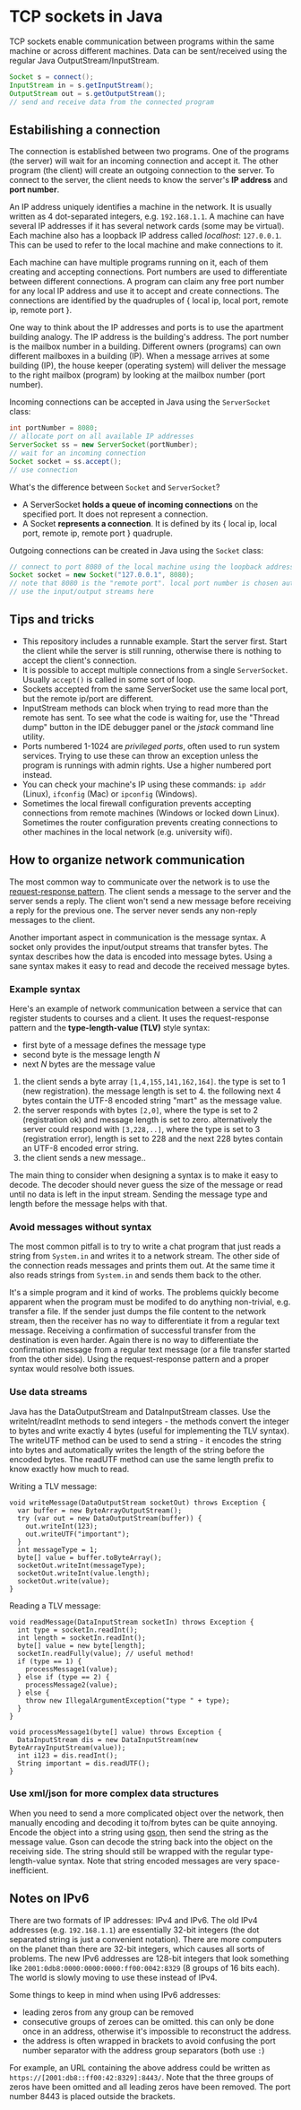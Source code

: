 # TCP sockets in Java

TCP sockets enable communication between programs within the same machine or across different machines.
Data can be sent/received using the regular Java OutputStream/InputStream.

```java
Socket s = connect();
InputStream in = s.getInputStream();
OutputStream out = s.getOutputStream();
// send and receive data from the connected program
```

## Estabilishing a connection

The connection is established between two programs.
One of the programs (the server) will wait for an incoming connection and accept it.
The other program (the client) will create an outgoing connection to the server.
To connect to the server, the client needs to know the server's **IP address** and **port number**.

An IP address uniquely identifies a machine in the network.
It is usually written as 4 dot-separated integers, e.g. `192.168.1.1`.
A machine can have several IP addresses if it has several network cards (some may be virtual).
Each machine also has a loopback IP address called *localhost*: `127.0.0.1`.
This can be used to refer to the local machine and make connections to it.

Each machine can have multiple programs running on it, each of them creating and accepting connections.
Port numbers are used to differentiate between different connections.
A program can claim any free port number for any local IP address and use it to accept and create connections.
The connections are identified by the quadruples of { local ip, local port, remote ip, remote port }.

One way to think about the IP addresses and ports is to use the apartment building analogy.
The IP address is the building's address.
The port number is the mailbox number in a building.
Different owners (programs) can own different mailboxes in a building (IP).
When a message arrives at some building (IP), the house keeper (operating system) will deliver the message to the right mailbox (program) by looking at the mailbox number (port number).

Incoming connections can be accepted in Java using the `ServerSocket` class:
```java
int portNumber = 8080;
// allocate port on all available IP addresses
ServerSocket ss = new ServerSocket(portNumber);
// wait for an incoming connection
Socket socket = ss.accept();
// use connection
```

What's the difference between `Socket` and `ServerSocket`?
* A ServerSocket **holds a queue of incoming connections** on the specified port.
  It does not represent a connection.
* A Socket **represents a connection**.
  It is defined by its { local ip, local port, remote ip, remote port } quadruple.

Outgoing connections can be created in Java using the `Socket` class:
```java
// connect to port 8080 of the local machine using the loopback address
Socket socket = new Socket("127.0.0.1", 8080);
// note that 8080 is the "remote port". local port number is chosen automatically (randomly)
// use the input/output streams here
```

## Tips and tricks

* This repository includes a runnable example.
  Start the server first.
  Start the client while the server is still running, otherwise there is nothing to accept the client's connection.
* It is possible to accept multiple connections from a single `ServerSocket`.
  Usually `accept()` is called in some sort of loop.
* Sockets accepted from the same ServerSocket use the same local port, but the remote ip/port are different.
* InputStream methods can block when trying to read more than the remote has sent.
  To see what the code is waiting for, use the "Thread dump" button in the IDE debugger panel or the *jstack* command line utility.
* Ports numbered 1-1024 are *privileged ports*, often used to run system services.
  Trying to use these can throw an exception unless the program is runnings with admin rights.
  Use a higher numbered port instead.
* You can check your machine's IP using these commands: `ip addr` (Linux), `ifconfig` (Mac) or `ipconfig` (Windows).
* Sometimes the local firewall configuration prevents accepting connections from remote machines (Windows or locked down Linux).
  Sometimes the router configuration prevents creating connections to other machines in the local network (e.g. university wifi).

## How to organize network communication

The most common way to communicate over the network is to use the [request-response pattern](https://en.wikipedia.org/wiki/Request%E2%80%93response).
The client sends a message to the server and the server sends a reply.
The client won't send a new message before receiving a reply for the previous one.
The server never sends any non-reply messages to the client.

Another important aspect in communication is the message syntax.
A socket only provides the input/output streams that transfer bytes.
The syntax describes how the data is encoded into message bytes.
Using a sane syntax makes it easy to read and decode the received message bytes.

### Example syntax

Here's an example of network communication between a service that can register students to courses and a client.
It uses the request-response pattern and the **type-length-value (TLV)** style syntax:
* first byte of a message defines the message type
* second byte is the message length *N*
* next *N* bytes are the message value

1) the client sends a byte array `[1,4,155,141,162,164]`.
   the type is set to 1 (new registration).
   the message length is set to 4.
   the following next 4 bytes contain the UTF-8 encoded string "mart" as the message value.
2) the server responds with bytes `[2,0]`, where the type is set to 2 (registration ok) and message length is set to zero.
   alternatively the server could respond with `[3,228,..]`, where the type is set to 3 (registration error), length is set to 228 and the next 228 bytes contain an UTF-8 encoded error string.
3) the client sends a new message..

The main thing to consider when designing a syntax is to make it easy to decode.
The decoder should never guess the size of the message or read until no data is left in the input stream.
Sending the message type and length before the message helps with that.

### Avoid messages without syntax

The most common pitfall is to try to write a chat program that just reads a string from `System.in` and writes it to a network stream.
The other side of the connection reads messages and prints them out.
At the same time it also reads strings from `System.in` and sends them back to the other.

It's a simple program and it kind of works.
The problems quickly become apparent when the program must be modifed to do anything non-trivial, e.g. transfer a file.
If the sender just dumps the file content to the network stream, then the receiver has no way to differentiate it from a regular text message.
Receiving a confirmation of successful transfer from the destination is even harder.
Again there is no way to differentiate the confirmation message from a regular text message (or a file transfer started from the other side).
Using the request-response pattern and a proper syntax would resolve both issues.

### Use data streams

Java has the DataOutputStream and DataInputStream classes.
Use the writeInt/readInt methods to send integers - the methods convert the integer to bytes and write exactly 4 bytes (useful for implementing the TLV syntax).
The writeUTF method can be used to send a string - it encodes the string into bytes and automatically writes the length of the string before the encoded bytes.
The readUTF method can use the same length prefix to know exactly how much to read.

Writing a TLV message:
```
void writeMessage(DataOutputStream socketOut) throws Exception {
  var buffer = new ByteArrayOutputStream();
  try (var out = new DataOutputStream(buffer)) {
    out.writeInt(123);
    out.writeUTF("important");
  }
  int messageType = 1;
  byte[] value = buffer.toByteArray();
  socketOut.writeInt(messageType);
  socketOut.writeInt(value.length);
  socketOut.write(value);
}
```

Reading a TLV message:
```
void readMessage(DataInputStream socketIn) throws Exception {
  int type = socketIn.readInt();
  int length = socketIn.readInt();
  byte[] value = new byte[length];
  socketIn.readFully(value); // useful method!
  if (type == 1) {
    processMessage1(value);
  } else if (type == 2) {
    processMessage2(value);
  } else {
    throw new IllegalArgumentException("type " + type);
  }
}

void processMessage1(byte[] value) throws Exception {
  DataInputStream dis = new DataInputStream(new ByteArrayInputStream(value));
  int i123 = dis.readInt();
  String important = dis.readUTF();
}
```

### Use xml/json for more complex data structures

When you need to send a more complicated object over the network, then manually encoding and decoding it to/from bytes can be quite annoying.
Encode the object into a string using [gson](https://github.com/google/gson/blob/master/UserGuide.md#TOC-Object-Examples), then send the string as the message value.
Gson can decode the string back into the object on the receiving side.
The string should still be wrapped with the regular type-length-value syntax.
Note that string encoded messages are very space-inefficient.

## Notes on IPv6

There are two formats of IP addresses: IPv4 and IPv6.
The old IPv4 addresses (e.g. `192.168.1.1`) are essentially 32-bit integers (the dot separated string is just a convenient notation).
There are more computers on the planet than there are 32-bit integers, which causes all sorts of problems.
The new IPv6 addresses are 128-bit integers that look something like `2001:0db8:0000:0000:0000:ff00:0042:8329` (8 groups of 16 bits each).
The world is slowly moving to use these instead of IPv4.

Some things to keep in mind when using IPv6 addresses:
* leading zeros from any group can be removed
* consecutive groups of zeroes can be omitted.
  this can only be done once in an address, otherwise it's impossible to reconstruct the address.
* the address is often wrapped in brackets to avoid confusing the port number separator with the address group separators (both use `:`)

For example, an URL containing the above address could be written as `https://[2001:db8::ff00:42:8329]:8443/`.
Note that the three groups of zeros have been omitted and all leading zeros have been removed.
The port number 8443 is placed outside the brackets.
